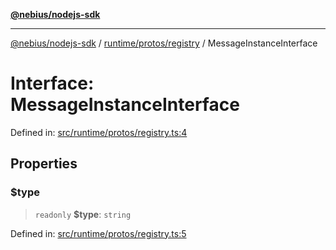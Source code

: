 [**@nebius/nodejs-sdk**](../../../../README.md)

---

[@nebius/nodejs-sdk](../../../../README.md) / [runtime/protos/registry](../README.md) / MessageInstanceInterface

# Interface: MessageInstanceInterface

Defined in: [src/runtime/protos/registry.ts:4](https://github.com/nebius/nodejs-sdk/blob/2ec552fb564ad8fdbf78c4eb6e73ce9101501e8a/src/runtime/protos/registry.ts#L4)

## Properties

### $type

> `readonly` **$type**: `string`

Defined in: [src/runtime/protos/registry.ts:5](https://github.com/nebius/nodejs-sdk/blob/2ec552fb564ad8fdbf78c4eb6e73ce9101501e8a/src/runtime/protos/registry.ts#L5)
